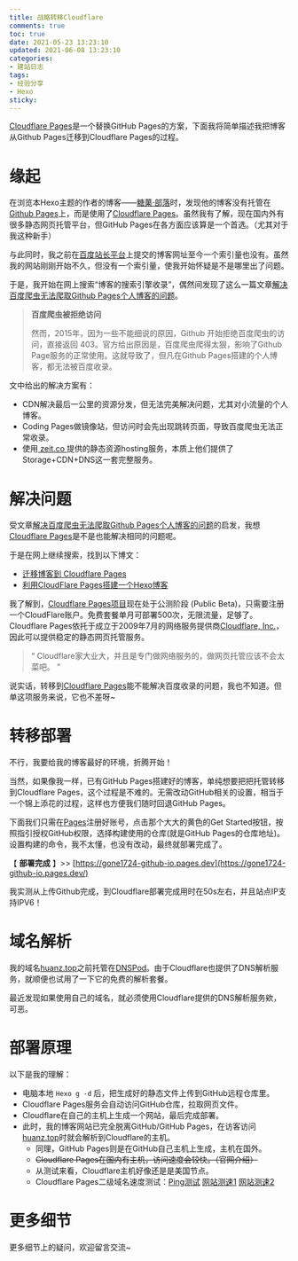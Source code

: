 ```yaml
---
title: 战略转移Cloudflare
comments: true
toc: true
date: 2021-05-23 13:23:10
updated: 2021-06-08 13:23:10
categories:
- 建站日志
tags:
- 经验分享
- Hexo
sticky: 
---
```


[Cloudflare Pages](https://www.cloudflare.com/zh-cn/)是一个替换GitHub Pages的方案，下面我将简单描述我把博客从Github Pages迁移到Cloudflare Pages的过程。
# 缘起

在浏览本Hexo主题的作者的博客——[糖菓·部落](https://candinya.com/)时，发现他的博客没有托管在<a href="https://github.io" target="_blank">Github Pages</a>上，而是使用了<a href="https://pages.cloudflare.com" target="_blank">Cloudflare Pages</a>。虽然我有了解，现在国内外有很多静态网页托管平台，但GitHub Pages在各方面应该算是一个首选。（尤其对于我这种新手）
<!-- more -->

与此同时，我之前在[百度站长平台](https://ziyuan.baidu.com)上提交的博客网址至今一个索引量也没有。虽然我的网站刚刚开始不久，但没有一个索引量，使我开始怀疑是不是哪里出了问题。

于是，我开始在网上搜索“博客的搜索引擎收录”，偶然间发现了这么一篇文章[解决百度爬虫无法爬取Github Pages个人博客的问题](https://zpjiang.me/2020/01/15/let-baidu-index-github-page/)。
> **百度爬虫被拒绝访问**
>
>然而，2015年，因为一些不能细说的原因，Github 开始拒绝百度爬虫的访问，直接返回 403。官方给出原因是，百度爬虫爬得太狠，影响了Github Page服务的正常使用。这就导致了，但凡在Github Pages搭建的个人博客，都无法被百度收录。

文中给出的解决方案有：
-  CDN解决最后一公里的资源分发，但无法完美解决问题，尤其对小流量的个人博客。
-  Coding Pages做镜像站，但访问时会先出现跳转页面，导致百度爬虫无法正常收录。
-  使用[ zeit.co ](https://zeit.co)提供的静态资源hosting服务，本质上他们提供了Storage+CDN+DNS这一套完整服务。

# 解决问题

受文章[解决百度爬虫无法爬取Github Pages个人博客的问题](https://zpjiang.me/2020/01/15/let-baidu-index-github-page/)的启发，我想<a href="https://pages.cloudflare.com" target="_blank">Cloudflare Pages</a>是不是也能解决相同的问题呢。

于是在网上继续搜索，找到以下博文：
- [迁移博客到 Cloudflare Pages](https://yanqiyu.info/2021/03/06/cloudflare-pages/)
- [利用CloudFlare Pages搭建一个Hexo博客](https://blog.794td.me/archives/14.html)

我了解到，<a href="https://pages.cloudflare.com" target="_blank">Cloudflare Pages项目</a>现在处于公测阶段 (Public Beta)，只需要注册一个CloudFlare账户。免费套餐单月可部署500次，无限流量，足够了。Cloudflare Pages依托于成立于2009年7月的网络服务提供商[Cloudflare, Inc.](https://www.cloudflare.com/zh-cn/)，因此可以提供稳定的静态网页托管服务。

>  “ Cloudflare家大业大，并且是专门做网络服务的，做网页托管应该不会太菜吧。 ”

说实话，转移到<a href="https://pages.cloudflare.com" target="_blank">Cloudflare Pages</a>能不能解决百度收录的问题，我也不知道。但单这项服务来说，它也不差呀~

# 转移部署

不行，我要给我的博客最好的环境，折腾开始！

当然，如果像我一样，已有GitHub Pages搭建好的博客，单纯想要把把托管转移到Cloudflare Pages，这个过程是不难的。无需改动GitHub相关的设置，相当于一个锦上添花的过程，这样也方便我们随时回退GitHub Pages。

下面我们只需在[Pages](https://pages.cloudflare.com)注册好账号，点击那个大大的黄色的Get Started按钮，按照指引授权GitHub权限，选择构建使用的仓库(就是GitHub Pages的仓库地址)。设置构建的命令，我不太懂，也没有改动，最终就部署完成了。

【 **部署完成** 】>> [https://gone1724-github-io.pages.dev](https://gone1724-github-io.pages.dev/)

我实测从上传Github完成，到Cloudflare部署完成用时在50s左右，并且站点IP支持IPV6！

# 域名解析

我的域名[huanz.top](https://huanz.top/)之前托管在[DNSPod](https://dnspod.cn)。由于Cloudflare也提供了DNS解析服务，就顺便也试用了一下它的免费的解析套餐。

最近发现如果使用自己的域名，就必须使用Cloudflare提供的DNS解析服务欸，可恶。

# 部署原理

以下是我的理解：

- 电脑本地 `Hexo g -d` 后，把生成好的静态文件上传到GitHub远程仓库里。
- Cloudflare Pages服务会自动访问GitHub仓库，拉取网页文件。
- Cloudflare在自己的主机上生成一个网站，最后完成部署。
- 此时，我的博客网站已完全脱离GitHub/GitHub Pages，在访客访问[huanz.top](https://huanz.top/)时就会解析到Cloudflare的主机。
  + 同理，GitHub Pages则是在GitHub自己主机上生成，主机在国外。
  + ~~Cloudflare Pages在国内有主机，访问速度会较快。（官网介绍）~~
  + 从测试来看，Cloudflare主机好像还是是美国节点。
  + Cloudflare Pages二级域名速度测试：[Ping测试](http://ping.chinaz.com/gone1724-github-io.pages.dev) [网站测速1](https://www.ping.cn/http/gone1724-github-io.pages.dev) [网站测速2](http://tool.chinaz.com/speedtest/gone1724-github-io.pages.dev)

# 更多细节

更多细节上的疑问，欢迎留言交流~
